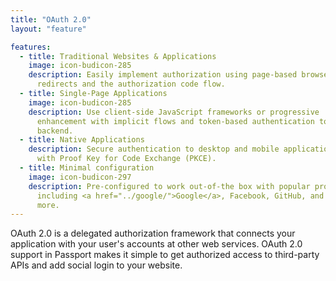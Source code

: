 ```yaml
---
title: "OAuth 2.0"
layout: "feature"

features:
  - title: Traditional Websites & Applications
    image: icon-budicon-285
    description: Easily implement authorization using page-based browser
      redirects and the authorization code flow.
  - title: Single-Page Applications
    image: icon-budicon-285
    description: Use client-side JavaScript frameworks or progressive
      enhancement with implicit flows and token-based authentication to the
      backend.
  - title: Native Applications
    description: Secure authentication to desktop and mobile applications
      with Proof Key for Code Exchange (PKCE).
  - title: Minimal configuration
    image: icon-budicon-297
    description: Pre-configured to work out-of-the box with popular providers
      including <a href="../google/">Google</a>, Facebook, GitHub, and hundreds
      more.
---
```


OAuth 2.0 is a delegated authorization framework that connects your application
with your user's accounts at other web services.  OAuth 2.0 support in Passport
makes it simple to get authorized access to third-party APIs and add social
login to your website.
